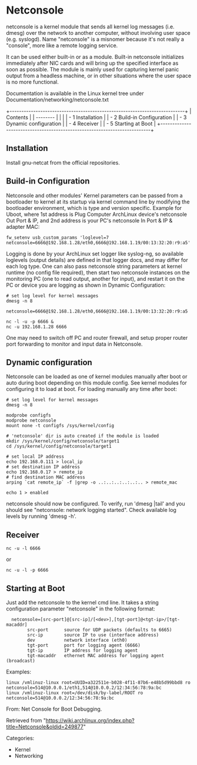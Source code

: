 Netconsole
==========

netconsole is a kernel module that sends all kernel log messages (i.e.
dmesg) over the network to another computer, without involving user
space (e.g. syslogd). Name "netconsole" is a misnomer because it's not
really a "console", more like a remote logging service.

It can be used either built-in or as a module. Built-in netconsole
initializes immediately after NIC cards and will bring up the specified
interface as soon as possible. The module is mainly used for capturing
kernel panic output from a headless machine, or in other situations
where the user space is no more functional.

Documentation is available in the Linux kernel tree under
Documentation/networking/netconsole.txt

+--------------------------------------------------------------------------+
| Contents                                                                 |
| --------                                                                 |
|                                                                          |
| -   1 Installation                                                       |
| -   2 Build-in Configuration                                             |
| -   3 Dynamic configuration                                              |
| -   4 Receiver                                                           |
| -   5 Starting at Boot                                                   |
+--------------------------------------------------------------------------+

Installation
------------

Install gnu-netcat from the official repositories.

Build-in Configuration
----------------------

Netconsole and other modules' Kernel parameters can be passed from a
bootloader to kernel at its startup via kernel command line by modifying
the bootloader environment, which is type and version specific. Example
for Uboot, where 1st address is Plug Computer ArchLinux device's
netconsole Out Port & IP, and 2nd address is your PC's netconsole In
Port & IP & adapter MAC:

    fw_setenv usb_custom_params 'loglevel=7 netconsole=6666@192.168.1.28/eth0,6666@192.168.1.19/00:13:32:20:r9:a5'

Logging is done by your ArchLinux set logger like syslog-ng, so
available loglevels (output details) are defined in that logger docs,
and may differ for each log type. One can also pass netconsole string
parameters at kernel runtime (no config file required), then start two
netconsole instances on the monitoring PC (one to read output, another
for input), and restart it on the PC or device you are logging as shown
in Dynamic Configuration:

    # set log level for kernel messages
    dmesg -n 8

    netconsole=6666@192.168.1.28/eth0,6666@192.168.1.19/00:13:32:20:r9:a5

    nc -l -u -p 6666 &
    nc -u 192.168.1.28 6666

One may need to switch off PC and router firewall, and setup proper
router port forwarding to monitor and input data in Netconsole.

Dynamic configuration
---------------------

Netconsole can be loaded as one of kernel modules manually after boot or
auto during boot depending on this module config. See kernel modules for
configuring it to load at boot. For loading manually any time after
boot:

    # set log level for kernel messages
    dmesg -n 8

    modprobe configfs
    modprobe netconsole
    mount none -t configfs /sys/kernel/config

    # 'netconsole' dir is auto created if the module is loaded 
    mkdir /sys/kernel/config/netconsole/target1
    cd /sys/kernel/config/netconsole/target1

    # set local IP address
    echo 192.168.0.111 > local_ip
    # set destination IP address
    echo 192.168.0.17 > remote_ip
    # find destination MAC address
    arping `cat remote_ip` -f |grep -o ..:..:..:..:..:.. > remote_mac

    echo 1 > enabled

netconsole should now be configured. To verify, run 'dmesg |tail' and
you should see "netconsole: network logging started". Check available
log levels by running 'dmesg -h'.

Receiver
--------

    nc -u -l 6666

or

    nc -u -l -p 6666

Starting at Boot
----------------

Just add the netconsole to the kernel cmd line. It takes a string
configuration parameter "netconsole" in the following format:

      netconsole=[src-port]@[src-ip]/[<dev>],[tgt-port]@<tgt-ip>/[tgt-macaddr]
            src-port      source for UDP packets (defaults to 6665)
            src-ip        source IP to use (interface address)
            dev           network interface (eth0)
            tgt-port      port for logging agent (6666)
            tgt-ip        IP address for logging agent
            tgt-macaddr   ethernet MAC address for logging agent (broadcast)

Examples:

    linux /vmlinuz-linux root=UUID=a322511e-b028-4f11-87b6-e48b5d99bbd8 ro netconsole=514@10.0.0.1/eth1,514@10.0.0.2/12:34:56:78:9a:bc
    linux /vmlinuz-linux root=/dev/disk/by-label/ROOT ro netconsole=514@10.0.0.2/12:34:56:78:9a:bc

From: Net Console for Boot Debugging.

Retrieved from
"https://wiki.archlinux.org/index.php?title=Netconsole&oldid=249877"

Categories:

-   Kernel
-   Networking
